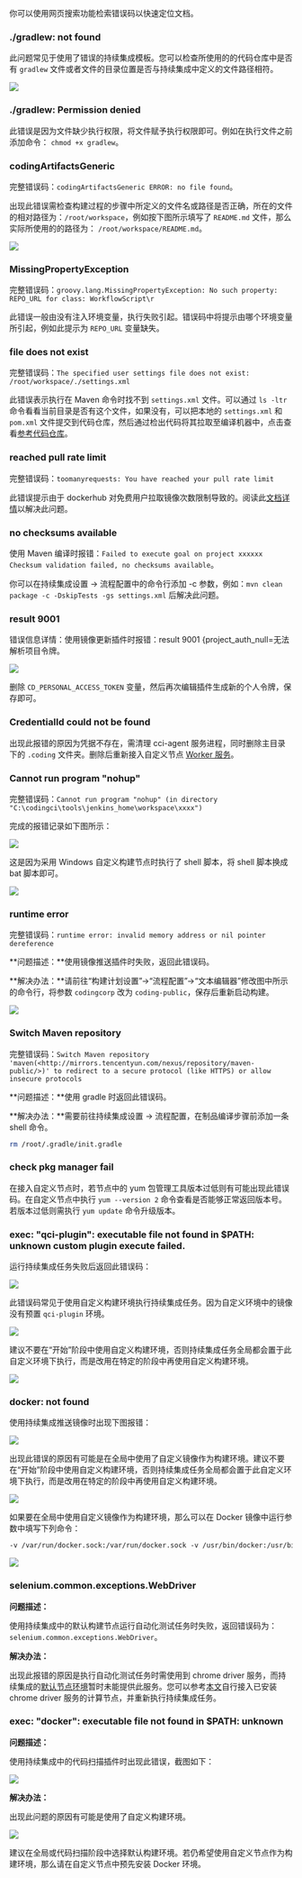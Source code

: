 你可以使用网页搜索功能检索错误码以快速定位文档。

### ./gradlew: not found

此问题常见于使用了错误的持续集成模板。您可以检查所使用的的代码仓库中是否有 `gradlew` 文件或者文件的目录位置是否与持续集成中定义的文件路径相符。

![](https://help-assets.codehub.cn/enterprise/20211201173433.png)

### ./gradlew: Permission denied

此错误是因为文件缺少执行权限，将文件赋予执行权限即可。例如在执行文件之前添加命令： `chmod +x gradlew`。

### codingArtifactsGeneric

完整错误码：`codingArtifactsGeneric ERROR: no file found`。

出现此错误需检查构建过程的步骤中所定义的文件名或路径是否正确，所在的文件的相对路径为：`/root/workspace`，例如按下图所示填写了 `README.md` 文件，那么实际所使用的的路径为： `/root/workspace/README.md`。

![](https://help-assets.codehub.cn/enterprise/20211201174420.png)

### MissingPropertyException

完整错误码：`groovy.lang.MissingPropertyException: No such property: REPO_URL for class: WorkflowScript\r`

此错误一般由没有注入环境变量，执行失败引起。错误码中将提示由哪个环境变量所引起，例如此提示为  `REPO_URL` 变量缺失。

### file does not exist

完整错误码：`The specified user settings file does not exist: /root/workspace/./settings.xml`

此错误表示执行在 Maven 命令时找不到 `settings.xml` 文件。可以通过 `ls -ltr` 命令看看当前目录是否有这个文件，如果没有，可以把本地的 `settings.xml` 和 `pom.xml` 文件提交到代码仓库，然后通过检出代码将其拉取至编译机器中，点击查看[参考代码仓库](https://codes-farm.coding.net/public/maven-demo/maven-demo/git/files)。

### reached pull rate limit

完整错误码：`toomanyrequests: You have reached your pull rate limit`

此错误提示由于 dockerhub 对免费用户拉取镜像次数限制导致的。阅读此[文档详情](/docs/ci/faq/artifacts.html)以解决此问题。

### no checksums available

使用 Maven 编译时报错：`Failed to execute goal on project xxxxxx  Checksum validation failed, no checksums available`。

你可以在持续集成设置 → 流程配置中的命令行添加 -c 参数，例如：`mvn clean package -c -DskipTests -gs settings.xml` 后解决此问题。

### result 9001

错误信息详情：使用镜像更新插件时报错：result 9001 {project_auth_null=无法解析项目令牌。

![](https://help-assets.codehub.cn/enterprise/20211202161531.png)

删除 `CD_PERSONAL_ACCESS_TOKEN` 变量，然后再次编辑插件生成新的个人令牌，保存即可。

### CredentialId could not be found

出现此报错的原因为凭据不存在，需清理 cci-agent 服务进程，同时删除主目录下的 `.coding` 文件夹。删除后重新接入自定义节点 [Worker 服务](/docs/ci/node/customize.html)。

### Cannot run program "nohup"

完整错误码：`Cannot run program "nohup" (in directory "C:\codingci\tools\jenkins_home\workspace\xxxx")`

完成的报错记录如下图所示：

![](https://help-assets.codehub.cn/enterprise/20220113145206.png)

这是因为采用 Windows 自定义构建节点时执行了 shell 脚本，将 shell 脚本换成 bat 脚本即可。

![](https://help-assets.codehub.cn/enterprise/20220113150318.png)

### runtime error

完整错误码：`runtime error: invalid memory address or nil pointer dereference`

**问题描述：**使用镜像推送插件时失败，返回此错误码。

**解决办法：**请前往“构建计划设置”→“流程配置”→“文本编辑器”修改图中所示的命令行，将参数 `codingcorp` 改为 `coding-public`，保存后重新启动构建。

![](https://help-assets.codehub.cn/enterprise/20220113150859.png)

### Switch Maven repository

完整错误码：`Switch Maven repository 'maven(<http://mirrors.tencentyun.com/nexus/repository/maven-public/>)' to redirect to a secure protocol (like HTTPS) or allow insecure protocols`

**问题描述：**使用 gradle 时返回此错误码。

**解决办法：**需要前往持续集成设置 → 流程配置，在制品编译步骤前添加一条 shell 命令。

```bash
rm /root/.gradle/init.gradle
```

### check pkg manager fail

在接入自定义节点时，若节点中的 yum 包管理工具版本过低则有可能出现此错误码。在自定义节点中执行 `yum --version 2` 命令查看是否能够正常返回版本号。若版本过低则需执行 `yum update` 命令升级版本。

### exec: "qci-plugin": executable file not found in $PATH: unknown custom plugin execute failed.

运行持续集成任务失败后返回此错误码：

![](https://help-assets.codehub.cn/enterprise/20220427195448.png)

此错误码常见于使用自定义构建环境执行持续集成任务。因为自定义环境中的镜像没有预置 `qci-plugin` 环境。

![](https://help-assets.codehub.cn/enterprise/20220427195813.png)

建议不要在“开始”阶段中使用自定义构建环境，否则持续集成任务全局都会置于此自定义环境下执行，而是改用在特定的阶段中再使用自定义构建环境。

![](https://help-assets.codehub.cn/enterprise/20220428101815.png)

### docker: not found

使用持续集成推送镜像时出现下图报错：

![](https://help-assets.codehub.cn/enterprise/20220428095853.png)

出现此错误的原因有可能是在全局中使用了自定义镜像作为构建环境。建议不要在“开始”阶段中使用自定义构建环境，否则持续集成任务全局都会置于此自定义环境下执行，而是改用在特定的阶段中再使用自定义构建环境。

![](https://help-assets.codehub.cn/enterprise/20220428101815.png)

如果要在全局中使用自定义镜像作为构建环境，那么可以在 Docker 镜像中运行参数中填写下列命令：

```dockerfile
-v /var/run/docker.sock:/var/run/docker.sock -v /usr/bin/docker:/usr/bin/docker
```

![](https://help-assets.codehub.cn/enterprise/20220428102011.png)

### selenium.common.exceptions.WebDriver

**问题描述：**

使用持续集成中的默认构建节点运行自动化测试任务时失败，返回错误码为：`selenium.common.exceptions.WebDriver`。

**解决办法：**

出现此报错的原因是执行自动化测试任务时需使用到 chrome driver 服务，而持续集成的[默认节点环境](/docs/ci/node/env.html)暂时未能提供此服务。您可以参考[本文](/docs/ci/node/customize.html#connect)自行接入已安装 chrome driver 服务的计算节点，并重新执行持续集成任务。

### exec: "docker": executable file not found in $PATH: unknown

**问题描述：**

使用持续集成中的代码扫描插件时出现此错误，截图如下：

![](https://help-assets.codehub.cn/enterprise/20220429160430.png)

**解决办法：**

出现此问题的原因有可能是使用了自定义构建环境。

![](https://help-assets.codehub.cn/enterprise/20220429160634.png)

建议在全局或代码扫描阶段中选择默认构建环境。若仍希望使用自定义节点作为构建环境，那么请在自定义节点中预先安装 Docker 环境。


